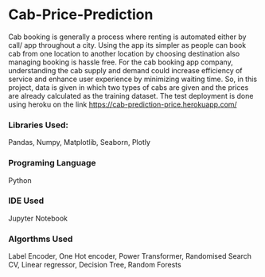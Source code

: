 # Cab-Price-Prediction

Cab booking is generally a process where renting is automated either by call/ app throughout a city. Using the app its simpler as people can book cab from one location to another location by choosing destination also managing booking is hassle free. For the cab booking app company, understanding the cab supply and demand could increase efficiency of service and enhance user experience by minimizing waiting time.
So, in this project, data is given in which two types of cabs are given and the prices are already calculated as the training dataset. 
The test deployment is done using heroku on the link https://cab-prediction-price.herokuapp.com/

### Libraries Used:
Pandas, Numpy, Matplotlib, Seaborn, Plotly

### Programing Language
Python

### IDE Used
Jupyter Notebook

### Algorthms Used
Label Encoder, One Hot encoder, Power Transformer, Randomised Search CV, Linear regressor, Decision Tree, Random Forests
